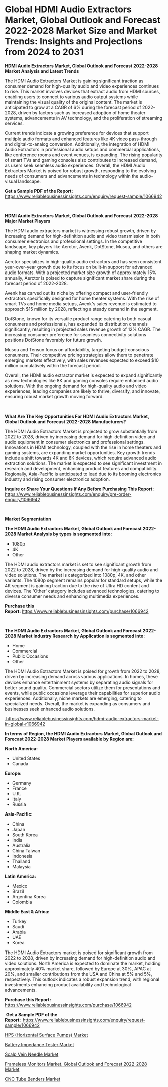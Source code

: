 <p><h1>Global HDMI Audio Extractors Market, Global Outlook and Forecast 2022-2028 Market Size and Market Trends: Insights and Projections from 2024 to 2031</h1></p><p><strong>HDMI Audio Extractors Market, Global Outlook and Forecast 2022-2028 Market Analysis and Latest Trends</strong></p>
<p><p>The HDMI Audio Extractors Market is gaining significant traction as consumer demand for high-quality audio and video experiences continues to rise. This market involves devices that extract audio from HDMI sources, enabling users to connect to various audio output systems while maintaining the visual quality of the original content. The market is anticipated to grow at a CAGR of 6% during the forecast period of 2022-2028, driven by factors such as increased adoption of home theater systems, advancements in AV technology, and the proliferation of streaming services.</p><p>Current trends indicate a growing preference for devices that support multiple audio formats and enhanced features like 4K video pass-through and digital-to-analog conversion. Additionally, the integration of HDMI Audio Extractors in professional audio setups and commercial applications, like conference rooms and event venues, is expanding. The rising popularity of smart TVs and gaming consoles also contributes to increased demand, as users seek seamless audio experiences. Overall, the HDMI Audio Extractors Market is poised for robust growth, responding to the evolving needs of consumers and advancements in technology within the audio-visual landscape.</p></p>
<p><strong>Get a Sample PDF of the Report:&nbsp;</strong> <a href="https://www.reliablebusinessinsights.com/enquiry/request-sample/1066942">https://www.reliablebusinessinsights.com/enquiry/request-sample/1066942</a></p>
<p>&nbsp;</p>
<p><strong>HDMI Audio Extractors Market, Global Outlook and Forecast 2022-2028 Major Market Players</strong></p>
<p><p>The HDMI audio extractors market is witnessing robust growth, driven by increasing demand for high-definition audio and video transmission in both consumer electronics and professional settings. In the competitive landscape, key players like Aerctor, Avenk, DotStone, Musou, and others are shaping market dynamics.</p><p>Aerctor specializes in high-quality audio extractors and has seen consistent year-over-year growth due to its focus on built-in support for advanced audio formats. With a projected market size growth of approximately 15% annually, Aerctor is poised to capture significant market share during the forecast period of 2022-2028.</p><p>Avenk has carved out its niche by offering compact and user-friendly extractors specifically designed for home theater systems. With the rise of smart TVs and home media setups, Avenk's sales revenue is estimated to approach $15 million by 2028, reflecting a steady demand in the segment.</p><p>DotStone, known for its versatile product range catering to both casual consumers and professionals, has expanded its distribution channels significantly, resulting in projected sales revenue growth of 12% CAGR. The increasing consumer preference for seamless connectivity solutions positions DotStone favorably for future growth.</p><p>Musou and Tensun focus on affordability, targeting budget-conscious consumers. Their competitive pricing strategies allow them to penetrate emerging markets effectively, with sales revenues expected to exceed $10 million cumulatively within the forecast period.</p><p>Overall, the HDMI audio extractor market is expected to expand significantly as new technologies like 8K and gaming consoles require enhanced audio solutions. With the ongoing demand for high-quality audio and video experiences, leading companies are likely to thrive, diversify, and innovate, ensuring robust market growth moving forward.</p></p>
<p>&nbsp;</p>
<p><strong>What Are The Key Opportunities For HDMI Audio Extractors Market, Global Outlook and Forecast 2022-2028 Manufacturers?</strong></p>
<p><p>The HDMI Audio Extractors Market is projected to grow substantially from 2022 to 2028, driven by increasing demand for high-definition video and audio equipment in consumer electronics and professional settings. Innovations in HDMI technology, coupled with the rise in home theaters and gaming systems, are expanding market opportunities. Key growth trends include a shift towards 4K and 8K devices, which require advanced audio extraction solutions. The market is expected to see significant investment in research and development, enhancing product features and compatibility. Regionally, Asia-Pacific is anticipated to lead due to its booming electronics industry and rising consumer electronics adoption.</p></p>
<p><strong>Inquire or Share Your Questions If Any Before Purchasing This Report:</strong> <a href="https://www.reliablebusinessinsights.com/enquiry/pre-order-enquiry/1066942">https://www.reliablebusinessinsights.com/enquiry/pre-order-enquiry/1066942</a></p>
<p>&nbsp;</p>
<p><strong>Market Segmentation</strong></p>
<p><strong>The HDMI Audio Extractors Market, Global Outlook and Forecast 2022-2028 Market Analysis by types is segmented into:</strong></p>
<p><ul><li>1080p</li><li>4K</li><li>Other</li></ul></p>
<p><p>The HDMI audio extractors market is set to see significant growth from 2022 to 2028, driven by the increasing demand for high-quality audio and video solutions. The market is categorized into 1080p, 4K, and other variants. The 1080p segment remains popular for standard setups, while the 4K segment is gaining traction due to the rise of Ultra HD content and devices. The 'Other' category includes advanced technologies, catering to diverse consumer needs and enhancing multimedia experiences.</p></p>
<p><strong>Purchase this Report:&nbsp;</strong><a href="https://www.reliablebusinessinsights.com/purchase/1066942">https://www.reliablebusinessinsights.com/purchase/1066942</a></p>
<p>&nbsp;</p>
<p><strong>The HDMI Audio Extractors Market, Global Outlook and Forecast 2022-2028 Market Industry Research by Application is segmented into:</strong></p>
<p><ul><li>Home</li><li>Commercial</li><li>Public Occasions</li><li>Other</li></ul></p>
<p><p>The HDMI Audio Extractors Market is poised for growth from 2022 to 2028, driven by increasing demand across various applications. In homes, these devices enhance entertainment systems by separating audio signals for better sound quality. Commercial sectors utilize them for presentations and events, while public occasions leverage their capabilities for superior audio experiences. Additionally, niche markets are emerging, catering to specialized needs. Overall, the market is expanding as consumers and businesses seek enhanced audio solutions.</p></p>
<p><a href="https://www.reliablebusinessinsights.com/hdmi-audio-extractors-market-in-global-r1066942">&nbsp;https://www.reliablebusinessinsights.com/hdmi-audio-extractors-market-in-global-r1066942</a></p>
<p><strong>In terms of Region, the HDMI Audio Extractors Market, Global Outlook and Forecast 2022-2028 Market Players available by Region are:</strong></p>
<p>
    <p> <strong> North America: </strong>
        <ul>
            <li>United States</li>
            <li>Canada</li>
        </ul>
        </p> 
    <p> <strong> Europe: </strong>
        <ul>
            <li>Germany</li>
            <li>France</li>
            <li>U.K.</li>
            <li>Italy</li>
            <li>Russia</li>
        </ul>
        </p> 
    <p> <strong> Asia-Pacific: </strong>
        <ul>
            <li>China</li>
            <li>Japan</li>
            <li>South Korea</li>
            <li>India</li>
            <li>Australia</li>
            <li>China Taiwan</li>
            <li>Indonesia</li>
            <li>Thailand</li>
            <li>Malaysia</li>
        </ul>
        </p> 
    <p> <strong> Latin America: </strong>
        <ul>
            <li>Mexico</li>
            <li>Brazil</li>
            <li>Argentina Korea</li>
            <li>Colombia</li>
        </ul>
        </p> 
    <p> <strong> Middle East & Africa: </strong>
        <ul>
            <li>Turkey</li>
            <li>Saudi</li>
            <li>Arabia</li>
            <li>UAE</li>
            <li>Korea</li>
        </ul>
    </p>
    </p>
<p><p>The HDMI Audio Extractors market is poised for significant growth from 2022 to 2028, driven by increasing demand for high-definition audio and video solutions. North America is expected to dominate the market, holding approximately 40% market share, followed by Europe at 30%, APAC at 20%, and smaller contributions from the USA and China at 5% and 5%, respectively. This outlook indicates a robust expansion trend, with regional investments enhancing product availability and technological advancements.</p></p>
<p><strong>Purchase this Report: </strong><a href="https://www.reliablebusinessinsights.com/purchase/1066942">https://www.reliablebusinessinsights.com/purchase/1066942</a></p>
<p>&nbsp;<strong>Get a Sample PDF of the Report:&nbsp;&nbsp;</strong><a href="https://www.reliablebusinessinsights.com/enquiry/request-sample/1066942">https://www.reliablebusinessinsights.com/enquiry/request-sample/1066942</a></p>
<p><strong></strong></p>
<p><p><a href="https://issuu.com/reportprime-2/docs/hps-horizontal-surface-pumps-market_97a727ba1b549a">HPS (Horizontal Surface Pumps) Market</a></p><p><a href="https://www.linkedin.com/pulse/battery-impedance-tester-market-revolution-2024-2031-trends-q0zqe?trackingId=aiYdnVAZR1%2B7q7rDD%2BtbqQ%3D%3D">Battery Impedance Tester Market</a></p><p><a href="https://www.linkedin.com/pulse/scalp-vein-needle-market-segmentation-geographical-regions-forcast-flutc?trackingId=7Byp%2BwqBQmK82G%2B%2FqkkNuw%3D%3D">Scalp Vein Needle Market</a></p><p><a href="https://github.com/seamusocallaghan/Market-Research-Report-List-1/blob/main/frameless-monitors-market-global-outlook-and-forecast-2022-2028-market.md">Frameless Monitors Market, Global Outlook and Forecast 2022-2028 Market</a></p><p><a href="https://www.linkedin.com/pulse/global-cnc-tube-benders-market-analysis-trends-forecasts-tcfne?trackingId=FPL9mvoCQEuLNnHFIV23Kg%3D%3D">CNC Tube Benders Market</a></p></p>